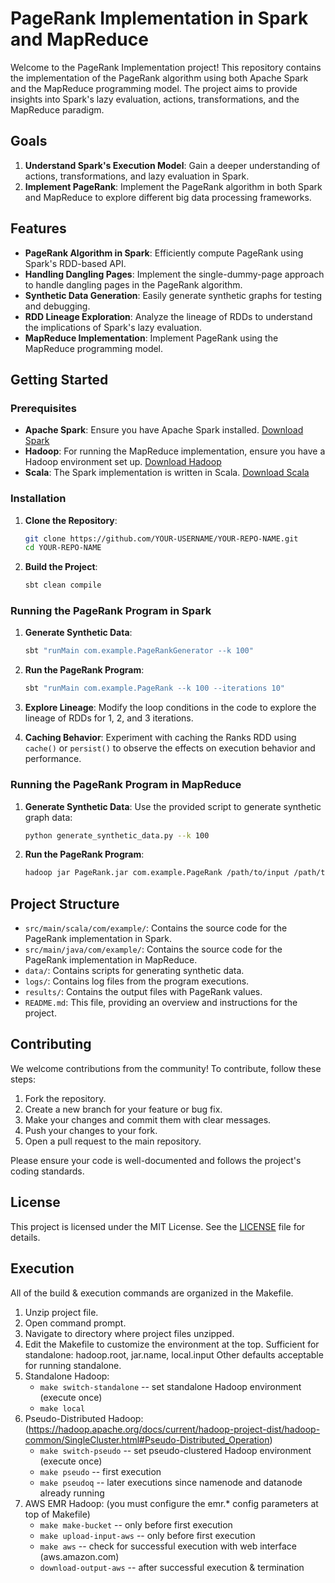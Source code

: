 # PageRank Implementation in Spark and MapReduce

Welcome to the PageRank Implementation project! This repository contains the implementation of the PageRank algorithm using both Apache Spark and the MapReduce programming model. The project aims to provide insights into Spark's lazy evaluation, actions, transformations, and the MapReduce paradigm.

## Goals

1. **Understand Spark's Execution Model**: Gain a deeper understanding of actions, transformations, and lazy evaluation in Spark.
2. **Implement PageRank**: Implement the PageRank algorithm in both Spark and MapReduce to explore different big data processing frameworks.

## Features

- **PageRank Algorithm in Spark**: Efficiently compute PageRank using Spark's RDD-based API.
- **Handling Dangling Pages**: Implement the single-dummy-page approach to handle dangling pages in the PageRank algorithm.
- **Synthetic Data Generation**: Easily generate synthetic graphs for testing and debugging.
- **RDD Lineage Exploration**: Analyze the lineage of RDDs to understand the implications of Spark's lazy evaluation.
- **MapReduce Implementation**: Implement PageRank using the MapReduce programming model.

## Getting Started

### Prerequisites

- **Apache Spark**: Ensure you have Apache Spark installed. [Download Spark](https://spark.apache.org/downloads.html)
- **Hadoop**: For running the MapReduce implementation, ensure you have a Hadoop environment set up. [Download Hadoop](https://hadoop.apache.org/releases.html)
- **Scala**: The Spark implementation is written in Scala. [Download Scala](https://www.scala-lang.org/download/)

### Installation

1. **Clone the Repository**:
   ```sh
   git clone https://github.com/YOUR-USERNAME/YOUR-REPO-NAME.git
   cd YOUR-REPO-NAME
   ```

2. **Build the Project**:
   ```sh
   sbt clean compile
   ```

### Running the PageRank Program in Spark

1. **Generate Synthetic Data**:
   ```sh
   sbt "runMain com.example.PageRankGenerator --k 100"
   ```

2. **Run the PageRank Program**:
   ```sh
   sbt "runMain com.example.PageRank --k 100 --iterations 10"
   ```

3. **Explore Lineage**:
   Modify the loop conditions in the code to explore the lineage of RDDs for 1, 2, and 3 iterations.

4. **Caching Behavior**:
   Experiment with caching the Ranks RDD using `cache()` or `persist()` to observe the effects on execution behavior and performance.

### Running the PageRank Program in MapReduce

1. **Generate Synthetic Data**:
   Use the provided script to generate synthetic graph data:
   ```sh
   python generate_synthetic_data.py --k 100
   ```

2. **Run the PageRank Program**:
   ```sh
   hadoop jar PageRank.jar com.example.PageRank /path/to/input /path/to/output
   ```

## Project Structure

- `src/main/scala/com/example/`: Contains the source code for the PageRank implementation in Spark.
- `src/main/java/com/example/`: Contains the source code for the PageRank implementation in MapReduce.
- `data/`: Contains scripts for generating synthetic data.
- `logs/`: Contains log files from the program executions.
- `results/`: Contains the output files with PageRank values.
- `README.md`: This file, providing an overview and instructions for the project.

## Contributing

We welcome contributions from the community! To contribute, follow these steps:

1. Fork the repository.
2. Create a new branch for your feature or bug fix.
3. Make your changes and commit them with clear messages.
4. Push your changes to your fork.
5. Open a pull request to the main repository.

Please ensure your code is well-documented and follows the project's coding standards.

## License

This project is licensed under the MIT License. See the [LICENSE](LICENSE) file for details.

Execution
---------
All of the build & execution commands are organized in the Makefile.
1) Unzip project file.
2) Open command prompt.
3) Navigate to directory where project files unzipped.
4) Edit the Makefile to customize the environment at the top.
	Sufficient for standalone: hadoop.root, jar.name, local.input
	Other defaults acceptable for running standalone.
5) Standalone Hadoop:
	- `make switch-standalone`		-- set standalone Hadoop environment (execute once)
	- `make local`
6) Pseudo-Distributed Hadoop: (https://hadoop.apache.org/docs/current/hadoop-project-dist/hadoop-common/SingleCluster.html#Pseudo-Distributed_Operation)
	- `make switch-pseudo`			-- set pseudo-clustered Hadoop environment (execute once)
	- `make pseudo`					-- first execution
	- `make pseudoq`				-- later executions since namenode and datanode already running 
7) AWS EMR Hadoop: (you must configure the emr.* config parameters at top of Makefile)
	- `make make-bucket`			-- only before first execution
	- `make upload-input-aws`		-- only before first execution
	- `make aws`					-- check for successful execution with web interface (aws.amazon.com)
	- `download-output-aws`		-- after successful execution & termination
